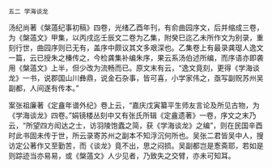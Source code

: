     五二 学海谈龙 

   汤纪尚著《槃薖纪事初稿》四卷，光绪乙酉年刊，有俞曲园序文，后并缩成三卷，为《槃薖文》甲集，以丙戌迄壬辰文二卷为乙集，附癸巳迄乙未所作文为别录，重刻行世，曲园序则已无有，盖序中颇议其文多艰深也。乙集卷上有最录龚璱人逸文一篇，云已授朱之榛传之，今检龚集补编朱序，果云系汤伯述所编，而序语亦即袭用《槃薖文》上半，但少改为流畅而已。原文末有云，“逸文竟刻，更得《学海谈龙》一书，说郡国山川彝鼎，说金石杂事，皆可喜，小学家伟之，亟写副贶苏州吴副都，人间遂有传本。”

   案张祖廉著《定盦年谱外纪》卷上云，“嘉庆戊寅纂平生师友言论及所见古物，为《学海谈龙》四卷。”娟镜楼丛刻中又有张氏所辑《定盦遗著》一卷，序文之末乃云，“所望四方闳达之士，访羽陵饱蠹之简，获《学海谈龙》之编”，则在民国辛酉时此书固未传于世，所云录寄苏州之副本不知浮沉何所也。吴张二君皆吴中人，搜访定公著作又至勤苦，而《谈龙》竟不出，思之闷损。吴副都岂是愙斋耶，若如是则踪迹当亦易易，或《槃薖文》人少见者，乃致失之交臂，亦未可知耳。

